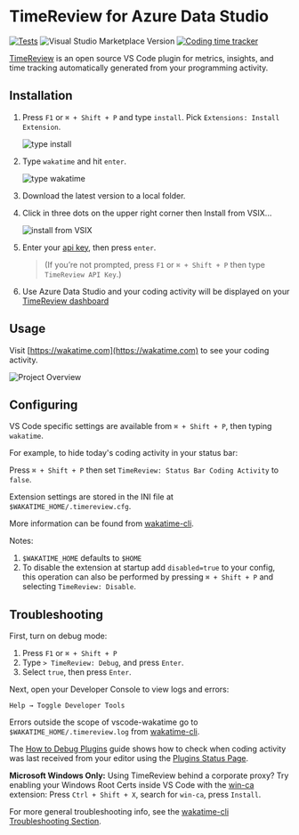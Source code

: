 # TimeReview for Azure Data Studio

[![Tests](https://img.shields.io/github/workflow/status/wakatime/vscode-wakatime/Tests/master?label=tests)](https://github.com/wakatime/vscode-wakatime/actions)
![Visual Studio Marketplace Version](https://img.shields.io/visual-studio-marketplace/v/TimeReview.vscode-wakatime.png?label=Visual%20Studio%20Marketplace)
[![Coding time tracker](https://wakatime.com/badge/github/wakatime/vscode-wakatime.png?branch=master)](https://wakatime.com/badge/github/wakatime/vscode-wakatime)

[TimeReview][wakatime] is an open source VS Code plugin for metrics, insights, and time tracking automatically generated from your programming activity.

## Installation

1. Press `F1` or `⌘ + Shift + P` and type `install`. Pick `Extensions: Install Extension`.

    ![type install](https://raw.githubusercontent.com/wakatime/vscode-wakatime/master/images/type-install.png)
2. Type `wakatime` and hit `enter`.

    ![type wakatime](https://raw.githubusercontent.com/wakatime/vscode-wakatime/master/images/type-wakatime.png)

3. Download the latest version to a local folder.

4. Click in three dots on the upper right corner then Install from VSIX...

    ![install from VSIX](https://raw.githubusercontent.com/wakatime/vscode-wakatime/master/images/ads-install.png)

5. Enter your [api key](https://wakatime.com/settings?apikey=true), then press `enter`.

    > (If you’re not prompted, press `F1` or `⌘ + Shift + P` then type `TimeReview API Key`.)

6. Use Azure Data Studio and your coding activity will be displayed on your [TimeReview dashboard](https://wakatime.com)

## Usage

Visit [https://wakatime.com](https://wakatime.com) to see your coding activity.

![Project Overview](https://wakatime.com/static/img/ScreenShots/Screen-Shot-2016-03-21.png)

## Configuring

VS Code specific settings are available from `⌘ + Shift + P`, then typing `wakatime`.

For example, to hide today's coding activity in your status bar:

Press `⌘ + Shift + P` then set `TimeReview: Status Bar Coding Activity` to `false`.

Extension settings are stored in the INI file at `$WAKATIME_HOME/.timereview.cfg`.

More information can be found from [wakatime-cli][wakatime-cli configs].

Notes:

1. `$WAKATIME_HOME` defaults to `$HOME`
1. To disable the extension at startup add `disabled=true` to your config, this operation can also be performed by pressing `⌘ + Shift + P` and selecting `TimeReview: Disable`.

## Troubleshooting

First, turn on debug mode:

1. Press `F1` or `⌘ + Shift + P`
2. Type `> TimeReview: Debug`, and press `Enter`.
3. Select `true`, then press `Enter`.

Next, open your Developer Console to view logs and errors:

`Help → Toggle Developer Tools`

Errors outside the scope of vscode-wakatime go to `$WAKATIME_HOME/.timereview.log` from [wakatime-cli][wakatime-cli help].

The [How to Debug Plugins][how to debug] guide shows how to check when coding activity was last received from your editor using the [Plugins Status Page][plugins status page].

**Microsoft Windows Only:** Using TimeReview behind a corporate proxy? Try enabling your Windows Root Certs inside VS Code with the [win-ca][winca] extension:
Press `Ctrl + Shift + X`, search for `win-ca`, press `Install`.

For more general troubleshooting info, see the [wakatime-cli Troubleshooting Section][wakatime-cli help].

[wakatime]: https://wakatime.com/vs-code
[wakatime-cli help]: https://github.com/wakatime/wakatime-cli/blob/develop/TROUBLESHOOTING.md
[wakatime-cli configs]: https://github.com/wakatime/wakatime-cli/blob/develop/USAGE.md
[how to debug]: https://wakatime.com/faq#debug-plugins
[plugins status page]: https://wakatime.com/plugin-status
[winca]: https://github.com/ukoloff/win-ca/tree/master/vscode
